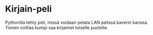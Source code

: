 # Kirjain-peli
Pythonilla tehty peli, missä voidaan pelata LAN pelissä kaverin kanssa. Toinen voittaa kumpi saa kirjaimet toiselle puolelle.

